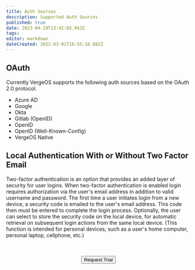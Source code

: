 ```yaml
---
title: Auth Sources
description: Supported Auth Sources
published: true
date: 2023-04-19T13:42:03.943Z
tags: 
editor: markdown
dateCreated: 2022-03-01T16:55:16.082Z
---
```


## OAuth
Currently VergeOS supports the following auth sources based on the OAuth 2.0 protocol.

- Azure AD
- Google
- Okta
- Gitlab (OpenID)
- OpenID
- OpenID (Well-Known-Config)
- VergeOS Native
## Local Authentication With or Without Two Factor Email
Two-factor authentication is an option that provides an added layer of security for user logins. When two-factor authentication is enabled login requires authorization via the user's email address in addition to valid username and password. The first time a user initiates login from a new device, a security code is emailed to the user's email address. This code then must be entered to complete the login process. Optionally, the user can select to store the security code on the local device, for automatic retrieval on subsequent login actions from the same local device. (This function is intended for personal devices, such as a user's home computer, personal laptop, cellphone, etc.)

<br>
<br>
<div style="text-align:center; margin-bottom:5px">
  <a href="https://www.verge.io/test-drive#Demo-Section"><button class="button-cta">Request Trial</button></a>
</div>